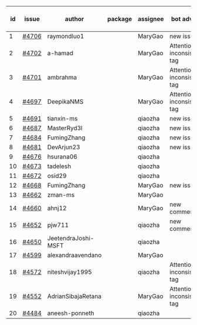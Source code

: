 | id | issue | author | package | assignee | bot advice | created date of issue | target release date | date from target |
| ------ | ------ | ------ | ------ | ------ | ------ | ------ | ------ | :-----: |
| 1 | [#4706](https://github.com/Azure/sdk-release-request/issues/4706) | raymondluo1 |  | MaryGao | new issue. | 11-03 | 11-24 |  |
| 2 | [#4702](https://github.com/Azure/sdk-release-request/issues/4702) | a-hamad |  | MaryGao | Attention to inconsistent tag | 10-31 | 11-24 |  |
| 3 | [#4701](https://github.com/Azure/sdk-release-request/issues/4701) | ambrahma |  | MaryGao | Attention to inconsistent tag | 10-30 | 11-24 |  |
| 4 | [#4697](https://github.com/Azure/sdk-release-request/issues/4697) | DeepikaNMS |  | MaryGao | Attention to inconsistent tag | 10-30 | 11-24 |  |
| 5 | [#4691](https://github.com/Azure/sdk-release-request/issues/4691) | tianxin-ms |  | qiaozha | new issue. | 10-27 | 11-24 |  |
| 6 | [#4687](https://github.com/Azure/sdk-release-request/issues/4687) | MasterRyd3l |  | qiaozha | new issue. | 10-26 | 11-24 |  |
| 7 | [#4684](https://github.com/Azure/sdk-release-request/issues/4684) | FumingZhang |  | qiaozha | new issue. | 10-26 | 11-24 |  |
| 8 | [#4681](https://github.com/Azure/sdk-release-request/issues/4681) | DevArjun23 |  | qiaozha | new issue. | 10-24 | 11-24 |  |
| 9 | [#4676](https://github.com/Azure/sdk-release-request/issues/4676) | hsurana06 |  | qiaozha |  | 10-23 | 11-24 |  |
| 10 | [#4673](https://github.com/Azure/sdk-release-request/issues/4673) | tadelesh |  | qiaozha |  | 10-23 | 11-24 |  |
| 11 | [#4672](https://github.com/Azure/sdk-release-request/issues/4672) | osid29 |  | qiaozha |  | 10-23 | 11-24 |  |
| 12 | [#4668](https://github.com/Azure/sdk-release-request/issues/4668) | FumingZhang |  | MaryGao | new issue. | 10-20 | 11-24 |  |
| 13 | [#4662](https://github.com/Azure/sdk-release-request/issues/4662) | zman-ms |  | MaryGao |  | 10-18 | 11-24 |  |
| 14 | [#4660](https://github.com/Azure/sdk-release-request/issues/4660) | ahnj12 |  | MaryGao | new comment. | 10-17 | 11-24 |  |
| 15 | [#4652](https://github.com/Azure/sdk-release-request/issues/4652) | pjw711 |  | qiaozha | new comment. | 10-13 | 11-24 |  |
| 16 | [#4650](https://github.com/Azure/sdk-release-request/issues/4650) | JeetendraJoshi-MSFT |  | qiaozha |  | 10-13 | 11-24 |  |
| 17 | [#4599](https://github.com/Azure/sdk-release-request/issues/4599) | alexandraavendano |  | MaryGao |  | 10-02 | 10-27 |  |
| 18 | [#4572](https://github.com/Azure/sdk-release-request/issues/4572) | niteshvijay1995 |  | qiaozha | Attention to inconsistent tag | 09-26 | 10-27 |  |
| 19 | [#4552](https://github.com/Azure/sdk-release-request/issues/4552) | AdrianSibajaRetana |  | MaryGao | Attention to inconsistent tag | 09-22 | 10-27 |  |
| 20 | [#4484](https://github.com/Azure/sdk-release-request/issues/4484) | aneesh-ponneth |  | qiaozha |  | 08-31 | 09-22 |  |
